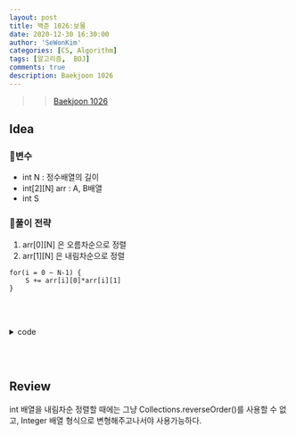 ```yaml
---
layout: post
title: 백준 1026:보물
date: 2020-12-30 16:30:00
author: 'SeWonKim'
categories: [CS, Algorithm]
tags: [알고리즘,  BOJ]
comments: true
description: Baekjoon 1026
---
```


> > [Baekjoon 1026](https://www.acmicpc.net/problem/1026)

## Idea

### 🥚변수

- int N : 정수배열의 길이
- int[2][N] arr : A, B배열
- int S 

### 🍳풀이 전략

1. arr[0][N] 은 오름차순으로 정렬
2. arr[1][N] 은 내림차순으로 정렬
   
```
for(i = 0 ~ N-1) {
    S += arr[i][0]*arr[i][1]
}
```

&nbsp;  
&nbsp;


<details>
<summary>code</summary>
<div markdown="1">

```java
import java.io.*;
import java.util.*;

public class Main {
    public static void main(String[] args) throws Exception {
        BufferedReader br = new BufferedReader(new InputStreamReader(System.in));
        int N = Integer.parseInt(br.readLine());
        int[][] arr = new int[2][N];
        int S = 0;

        for (int k = 0; k < 2; k++) {
            StringTokenizer st = new StringTokenizer(br.readLine(), " ");
            for (int i = 0; i < N; i++) {
                arr[k][i] = Integer.parseInt(st.nextToken());
            }
        }

        Arrays.sort(arr[0]);
        Integer[] arrB = Arrays.stream(arr[1]).boxed().toArray(Integer[] :: new);
        Arrays.sort(arrB, Collections.reverseOrder());

        for (int i = 0; i < N; i++) {
            S += arr[0][i]* arrB[i];
        }
        System.out.println(S);
    }
}

```

</div>
</details>

&nbsp;  
&nbsp;

## Review

int 배열을 내림차순 정렬할 때에는 그냥  Collections.reverseOrder()를 사용할 수 없고, Integer 배열 형식으로 변형해주고나서야 사용가능하다.

&nbsp;  
&nbsp;
